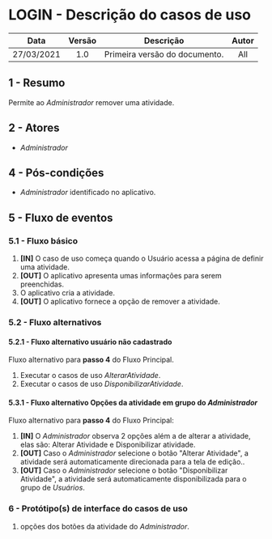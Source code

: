 # LOGIN - Descrição do casos de uso

|    Data    | Versão |           Descrição           | Autor |
| :--------: | :----: | :---------------------------: | :---: |
| 27/03/2021 |  1.0   | Primeira versão do documento. |  All  |

## **1 - Resumo**

   Permite ao _Administrador_ remover uma atividade.

## **2 - Atores**
   - _Administrador_

## **4 - Pós-condições**
   - _Administrador_ identificado no aplicativo.

## **5 - Fluxo de eventos**

### **5.1 - Fluxo básico**
   1. **[IN]** O caso de uso começa quando o Usuário acessa a página de definir uma atividade.
   2. **[OUT]** O aplicativo apresenta umas informações para serem preenchidas.
   3. O aplicativo cria a atividade.
   4. **[OUT]** O aplicativo fornece a opção de remover a atividade.

### **5.2 - Fluxo alternativos**

#### **5.2.1 - Fluxo alternativo usuário não cadastrado**
   Fluxo alternativo para **passo 4** do Fluxo Principal.
   1. Executar o casos de uso _AlterarAtividade_.
   2. Executar o casos de  uso _DisponibilizarAtividade_.

#### **5.3.1 - Fluxo alternativo Opções da atividade em grupo do _Administrador_**
   Fluxo alternativo para **passo 4** do Fluxo Principal:
   1. **[IN]** O _Administrador_ observa 2 opções além a de alterar a atividade, elas são: Alterar Atividade e Disponibilizar atividade.
   2. **[OUT]** Caso o _Administrador_ selecione o botão "Alterar Atividade", a atividade será automaticamente direcionada para a tela de edição..
   3. **[OUT]** Caso o _Administrador_ selecione o botão "Disponibilizar Atividade", a atividade será automaticamente disponibilizada para o grupo de _Usuários_.

### **6 - Protótipo(s) de interface do casos de uso**

1. opções dos botões da atividade do _Administrador_.